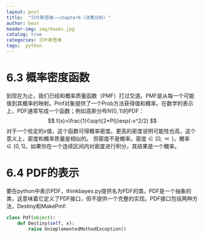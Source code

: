 ```yaml
---
layout: post
title:  "贝叶斯思维——chapter6（决策分析）"
author: bear
header-img: img/books.jpg
catalog: true
categories: 贝叶斯思维
tags:  python
---
```



# 6.3 概率密度函数
到现在为止，我们已经和概率质量函数（PMF）打过交道。PMF是从每一个可能值到其概率的映射。Pmf对象提供了一个Prob方法获得值和概率。在数学的表示上，PDF通常写成一个函数；例如高斯分布$N(0,1)$的PDF：
$$
f(x)=\frac{1}{\sqrt{2*PI}}exp(-x^2/2)
$$
对于一个给定的x值，这个函数可得概率密度。更高的密度说明可能性也高，这个意义上，密度和概率质量是相似的。
但密度不是概率。密度$\in[0, \propto)$，概率$\in[0,1]$。如果你在一个连续区间内对密度进行积分，其结果是一个概率。
# 6.4 PDF的表示
要在python中表示PDF，thinkbayes.py提供名为PDF的类。PDF是一个抽象的类，这意味着它定义了PDF接口，但不提供一个完整的实现。PDF接口包括两种方法，Destiny和MakePmf:
```python
class Pdf(object):
	def Destiny(self, x):
		raise UnimplementedMethodException()
```